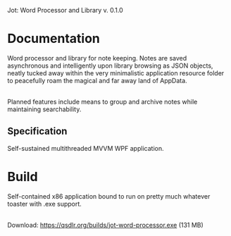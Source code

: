 Jot: Word Processor and Library v. 0.1.0

<h1>Documentation</h1>
Word processor and library for note keeping. Notes are saved asynchronous and intelligently upon library browsing as JSON objects, neatly tucked away within the very minimalistic application resource folder to peacefully roam the magical and far away land of AppData.<br><br>

Planned features include means to group and archive notes while maintaining searchability.

<h2>Specification</h2>
Self-sustained multithreaded MVVM WPF application.

<h1>Build</h1>
Self-contained x86 application bound to run on pretty much whatever toaster with .exe support.<br><br>

Download: https://qsdlr.org/builds/jot-word-processor.exe (131 MB)<br><br>
